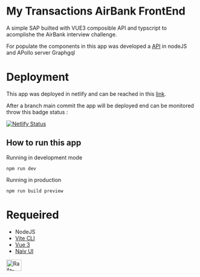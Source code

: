 # My Transactions AirBank FrontEnd 

A simple SAP builted with VUE3 composible API and typscript to acomplishe the AirBank interview challenge.

For populate the components in this app was developed a [API](https://api-airbank-transactions.herokuapp.com/api/v1) in nodeJS and APollo server Graphgql  

# Deployment
This app was deployed in netlify and can be reached in this [link](https://adorable-banoffee-62308c.netlify.app/).

After a branch main commit the app will be deployed end can be monitored throw this badge status : 

[![Netlify Status](https://api.netlify.com/api/v1/badges/ba9aed8f-c553-4686-9249-8418e3976c87/deploy-status)](https://app.netlify.com/sites/adorable-banoffee-62308c/deploys)
## How to run this app

Running in development mode
```
npm run dev
```

Running in production

```
npm run build preview
```

# Requeired 

- NodeJS
- [Vite CLI](https://vitejs.dev/)
- [Vue 3](https://vuejs.org/guide/typescript/overview.html)
- [Naiv UI](https://www.naiveui.com/en-US/dark)

 <img align="center" alt="Rafa-CSS" height="30" width="40" src="https://img.shields.io/badge/Vue.js-35495E?style=for-the-badge&logo=vue.js&logoColor=4FC08D">